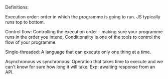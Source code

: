 Definitions: 

Execution order: order in which the programme is going to run. JS typically runs top to bottom. 

Control flow: Controlling the execution order - making sure your programme runs in the order you intend. Conditionality is one of the tools to control the flow of your programme.

Single-threaded: A language that can execute only one thing at a time.

Asynchronous vs synchronous: Operation that takes time to execute and we can't know for sure how long it will take. 
Exp: awaiting response from an API. 
